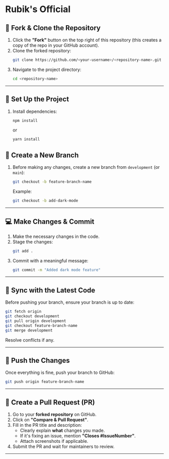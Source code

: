 # Rubik's Official

## 🔄 Fork & Clone the Repository
1. Click the **"Fork"** button on the top right of this repository (this creates a copy of the repo in your GitHub account).
2. Clone the forked repository:
   ```bash
   git clone https://github.com/<your-username>/<repository-name>.git
   ```
3. Navigate to the project directory:
   ```bash
   cd <repository-name>
   ```

---

## 🚀 Set Up the Project
1. Install dependencies:
   ```bash
   npm install
   ```
   or  
   ```bash
   yarn install
   ```

## 🌱 Create a New Branch
1. Before making any changes, create a new branch from `development` (or `main`):
   ```bash
   git checkout -b feature-branch-name
   ```
   Example:
   ```bash
   git checkout -b add-dark-mode
   ```

---

## 💻 Make Changes & Commit
1. Make the necessary changes in the code.
2. Stage the changes:
   ```bash
   git add .
   ```
3. Commit with a meaningful message:
   ```bash
   git commit -m "Added dark mode feature"
   ```

---

## 🔄 Sync with the Latest Code
Before pushing your branch, ensure your branch is up to date:
```bash
git fetch origin
git checkout development
git pull origin development
git checkout feature-branch-name
git merge development
```
Resolve conflicts if any.

---

## 🚀 Push the Changes
Once everything is fine, push your branch to GitHub:
```bash
git push origin feature-branch-name
```

---

## 🔄 Create a Pull Request (PR)
1. Go to your **forked repository** on GitHub.
2. Click on **"Compare & Pull Request"**.
3. Fill in the PR title and description:
   - Clearly explain **what** changes you made.
   - If it's fixing an issue, mention **"Closes #IssueNumber"**.
   - Attach screenshots if applicable.
4. Submit the PR and wait for maintainers to review.

---
